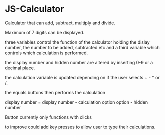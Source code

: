 # JS-Calculator

Calculator that can add, subtract, multiply and divide.

Maximum of 7 digits can be displayed.

three variables control the function of the calculator holding the dislay number, the number to be 
added, subtracted etc and a third variable which controls which calculation is performed.

the display number and hidden number are altered by inserting 0-9 or a decimal place.

the calculation variable is updated depending on if the user selects + - * or /.

the equals buttons then performs the calculation

display number = display number - calculation option option - hidden number

Button currently only functions with clicks

to improve could add key presses to allow user to type their calculations.